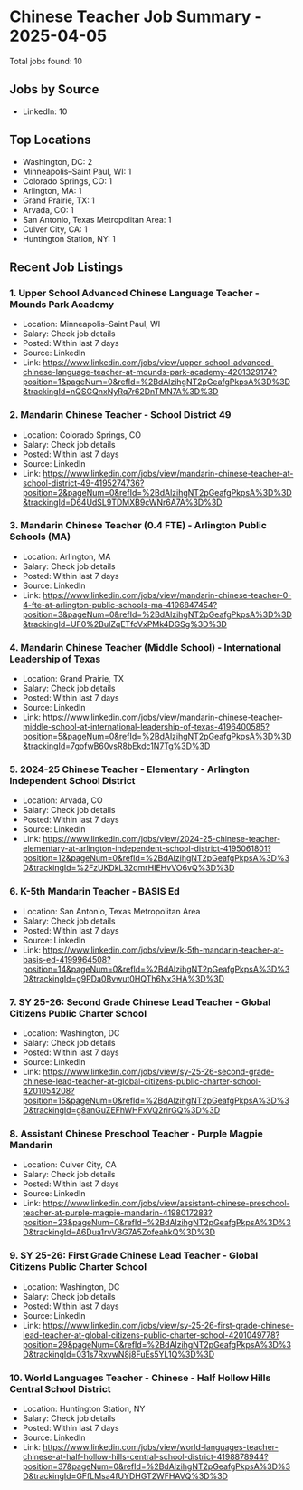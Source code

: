 # Chinese Teacher Job Summary - 2025-04-05

Total jobs found: 10

## Jobs by Source

- LinkedIn: 10

## Top Locations

- Washington, DC: 2
- Minneapolis–Saint Paul, WI: 1
- Colorado Springs, CO: 1
- Arlington, MA: 1
- Grand Prairie, TX: 1
- Arvada, CO: 1
- San Antonio, Texas Metropolitan Area: 1
- Culver City, CA: 1
- Huntington Station, NY: 1

## Recent Job Listings

### 1. Upper School Advanced Chinese Language Teacher - Mounds Park Academy
- Location: Minneapolis–Saint Paul, WI
- Salary: Check job details
- Posted: Within last 7 days
- Source: LinkedIn
- Link: https://www.linkedin.com/jobs/view/upper-school-advanced-chinese-language-teacher-at-mounds-park-academy-4201329174?position=1&pageNum=0&refId=%2BdAlzihgNT2pGeafgPkpsA%3D%3D&trackingId=nQSGQnxNyRq7r62DnTMN7A%3D%3D

### 2. Mandarin Chinese Teacher - School District 49
- Location: Colorado Springs, CO
- Salary: Check job details
- Posted: Within last 7 days
- Source: LinkedIn
- Link: https://www.linkedin.com/jobs/view/mandarin-chinese-teacher-at-school-district-49-4195274736?position=2&pageNum=0&refId=%2BdAlzihgNT2pGeafgPkpsA%3D%3D&trackingId=D64UdSL9TDMXB9cWNr6A7A%3D%3D

### 3. Mandarin Chinese Teacher (0.4 FTE) - Arlington Public Schools (MA)
- Location: Arlington, MA
- Salary: Check job details
- Posted: Within last 7 days
- Source: LinkedIn
- Link: https://www.linkedin.com/jobs/view/mandarin-chinese-teacher-0-4-fte-at-arlington-public-schools-ma-4196847454?position=3&pageNum=0&refId=%2BdAlzihgNT2pGeafgPkpsA%3D%3D&trackingId=UF0%2BuIZqETfoVxPMk4DGSg%3D%3D

### 4. Mandarin Chinese Teacher (Middle School) - International Leadership of Texas
- Location: Grand Prairie, TX
- Salary: Check job details
- Posted: Within last 7 days
- Source: LinkedIn
- Link: https://www.linkedin.com/jobs/view/mandarin-chinese-teacher-middle-school-at-international-leadership-of-texas-4196400585?position=5&pageNum=0&refId=%2BdAlzihgNT2pGeafgPkpsA%3D%3D&trackingId=7gofwB60vsR8bEkdc1N7Tg%3D%3D

### 5. 2024-25 Chinese Teacher - Elementary - Arlington Independent School District
- Location: Arvada, CO
- Salary: Check job details
- Posted: Within last 7 days
- Source: LinkedIn
- Link: https://www.linkedin.com/jobs/view/2024-25-chinese-teacher-elementary-at-arlington-independent-school-district-4195061801?position=12&pageNum=0&refId=%2BdAlzihgNT2pGeafgPkpsA%3D%3D&trackingId=%2FzUKDkL32dmrHIEHvVO6vQ%3D%3D

### 6. K-5th Mandarin Teacher - BASIS Ed
- Location: San Antonio, Texas Metropolitan Area
- Salary: Check job details
- Posted: Within last 7 days
- Source: LinkedIn
- Link: https://www.linkedin.com/jobs/view/k-5th-mandarin-teacher-at-basis-ed-4199964508?position=14&pageNum=0&refId=%2BdAlzihgNT2pGeafgPkpsA%3D%3D&trackingId=g9PDa0Bvwut0HQTh6Nx3HA%3D%3D

### 7. SY 25-26: Second Grade Chinese Lead Teacher - Global Citizens Public Charter School
- Location: Washington, DC
- Salary: Check job details
- Posted: Within last 7 days
- Source: LinkedIn
- Link: https://www.linkedin.com/jobs/view/sy-25-26-second-grade-chinese-lead-teacher-at-global-citizens-public-charter-school-4201054208?position=15&pageNum=0&refId=%2BdAlzihgNT2pGeafgPkpsA%3D%3D&trackingId=g8anGuZEFhWHFxVQ2rirGQ%3D%3D

### 8. Assistant Chinese Preschool Teacher - Purple Magpie Mandarin
- Location: Culver City, CA
- Salary: Check job details
- Posted: Within last 7 days
- Source: LinkedIn
- Link: https://www.linkedin.com/jobs/view/assistant-chinese-preschool-teacher-at-purple-magpie-mandarin-4198017283?position=23&pageNum=0&refId=%2BdAlzihgNT2pGeafgPkpsA%3D%3D&trackingId=A6Dua1rvVBG7A5ZofeahkQ%3D%3D

### 9. SY 25-26: First Grade Chinese Lead Teacher - Global Citizens Public Charter School
- Location: Washington, DC
- Salary: Check job details
- Posted: Within last 7 days
- Source: LinkedIn
- Link: https://www.linkedin.com/jobs/view/sy-25-26-first-grade-chinese-lead-teacher-at-global-citizens-public-charter-school-4201049778?position=29&pageNum=0&refId=%2BdAlzihgNT2pGeafgPkpsA%3D%3D&trackingId=031s7RxvwN8j8FuEs5YL1Q%3D%3D

### 10. World Languages Teacher - Chinese - Half Hollow Hills Central School District
- Location: Huntington Station, NY
- Salary: Check job details
- Posted: Within last 7 days
- Source: LinkedIn
- Link: https://www.linkedin.com/jobs/view/world-languages-teacher-chinese-at-half-hollow-hills-central-school-district-4198878944?position=37&pageNum=0&refId=%2BdAlzihgNT2pGeafgPkpsA%3D%3D&trackingId=GFfLMsa4fUYDHGT2WFHAVQ%3D%3D

